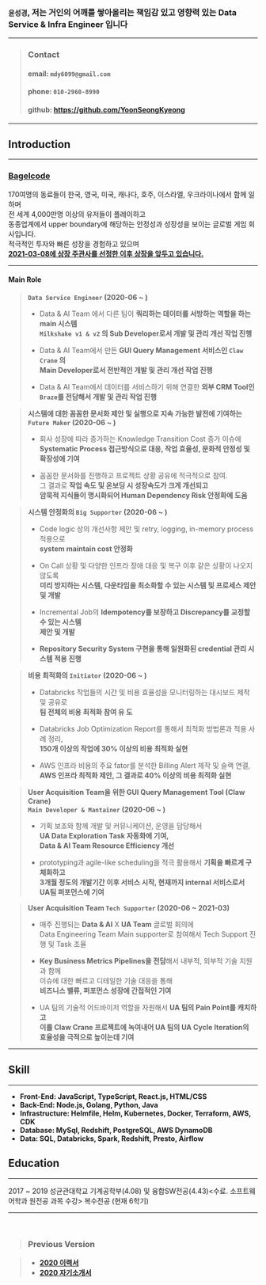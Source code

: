 ### **`윤성경`, 저는 거인의 어깨를 쌓아올리는 책임감 있고 영향력 있는 Data Service & Infra Engineer 입니다**

<hr>

> ### **Contact**
>
> #### email: **`mdy6099@gmail.com`**
>
> #### phone: **`010-2960-8990`**
>
> #### github: **https://github.com/YoonSeongKyeong**

<hr>

## **Introduction**

<hr>

### **[Bagelcode](https://bagelcode.recruiter.co.kr/appsite/company/index)**

170여명의 동료들이 한국, 영국, 미국, 캐나다, 호주, 이스라엘, 우크라이나에서 함께 일하며
<br>
전 세계 4,000만명 이상의 유저들이 플레이하고
<br>
동종업계에서 upper boundary에 해당하는 안정성과 성장성을 보이는 글로벌 게임 회사입니다.
<br>
적극적인 투자와 빠른 성장을 경험하고 있으며
<br>
**[2021-03-08에 상장 주관사를 선정한 이후 상장을 앞두고 있습니다.](https://www.venturesquare.net/824719)**

<hr>

#### **Main Role**

> **`Data Service Engineer` (2020-06 ~ )**
>
> - Data & AI Team 에서 다른 팀이 **쿼리하는 데이터를 서방하는 역할을 하는 main 시스템 <br> `Milkshake v1 & v2` 의 Sub Developer로서 개발 및 관리 개선 작업 진행**
>
> - Data & AI Team에서 만든 **GUI Query Management 서비스인 `Claw Crane` 의 <br> Main Developer로서 전반적인 개발 및 관리 개선 작업 진행**
>
> - Data & AI Team에서 데이터를 서비스하기 위해 연결한 **외부 CRM Tool인 <br> `Braze`를 전담해서 개발 및 관리 작업 진행**

> **시스템에 대한 꼼꼼한 문서화 제안 및 실행으로 지속 가능한 발전에 기여하는 <br> `Future Maker` (2020-06 ~ )**
>
> - 회사 성장에 따라 증가하는 Knowledge Transition Cost 증가 이슈에 <br> **Systematic Process 접근방식으로 대응, 작업 효율성, 문화적 안정성 및 확장성에 기여**
>
> - 꼼꼼한 문서화를 진행하고 프로젝트 상황 공유에 적극적으로 참여. <br> 그 결과로 **작업 속도 및 온보딩 시 성장속도가 크게 개선되고 <br> 암묵적 지식들이 명시화되어 Human Dependency Risk 안정화에 도움**

> **시스템 안정화의 `Big Supporter` (2020-06 ~ )**
>
> - Code logic 상의 개선사항 제안 및 retry, logging, in-memory process 적용으로 <br> **system maintain cost 안정화**
>
> - On Call 상황 및 다양한 인프라 장애 대응 및 복구 이후 같은 상황이 나오지 않도록 <br> **미리 방지하는 시스템, 다운타임을 최소화할 수 있는 시스템 및 프로세스 제안 및 개발**
>
> - Incremental Job의 **Idempotency를 보장하고 Discrepancy를 교정할 수 있는 시스템 <br> 제안 및 개발**
>
> - **Repository Security System 구현을 통해 일원화된 credential 관리 시스템 적용 진행**

> **비용 최적화의 `Initiator` (2020-06 ~ )**
>
> - Databricks 작업들의 시간 및 비용 효율성을 모니터링하는 대시보드 제작 및 공유로 <br> **팀 전체의 비용 최적화 참여 유 도**
>
> - Databricks Job Optimization Report를 통해서 최적화 방법론과 적용 사례 정리, <br> **150개 이상의 작업에 30% 이상의 비용 최적화 실현**
>
> - AWS 인프라 비용의 주요 fator를 분석한 Billing Alert 제작 및 슬랙 연결, <br> **AWS 인프라 최적화 제안, 그 결과로 40% 이상의 비용 최적화 실현**

> **User Acquisition Team을 위한 GUI Query Management Tool (Claw Crane) <br> `Main Developer & Mantainer` (2020-06 ~ )**
>
> - 기획 보조와 함께 개발 및 커뮤니케이션, 운영을 담당해서 <br> **UA Data Exploration Task 자동화에 기여, <br> Data & AI Team Resource Efficiency 개선**
>
> - prototyping과 agile-like scheduling을 적극 활용해서 **기획을 빠르게 구체화하고 <br> 3개월 정도의 개발기간 이후 서비스 시작, 현재까지 internal 서비스로서 <br> UA팀 퍼포먼스에 기여**

> **User Acquisition Team `Tech Supporter` (2020-06 ~ 2021-03)**
>
> - 매주 진행되는 **Data & AI** X **UA Team** 글로벌 회의에 <br> Data Engineering Team Main supporter로 참여해서 Tech Support 진행 및 Task 조율
>
> - **Key Business Metrics Pipelines을 전담**해서 내부적, 외부적 기술 지원과 함께 <br> 이슈에 대한 빠르고 디테일한 기술 대응을 통해 <br> **비즈니스 밸류, 퍼포먼스 성장에 간접적인 기여**
>
> - UA 팀의 기술적 어드바이저 역할을 자원해서 **UA 팀의 Pain Point를 캐치하고 <br> 이를 Claw Crane 프로젝트에 녹여내어 UA 팀의 UA Cycle Iteration의 <br> 효율성을 극적으로 높이는데 기여**

<hr>

## **Skill**

<hr>

- **Front-End: JavaScript, TypeScript, React.js, HTML/CSS**
- **Back-End: Node.js, Golang, Python, Java**
- **Infrastructure: Helmfile, Helm, Kubernetes, Docker, Terraform, AWS, CDK**
- **Database: MySql, Redshift, PostgreSQL, AWS DynamoDB**
- **Data: SQL, Databricks, Spark, Redshift, Presto, Airflow**

## **Education**

<hr>

2017 ~ 2019 성균관대학교 기계공학부(4.08) 및 융합SW전공(4.43)<수료. 소프트웨어학과 원전공 과목 수강> 복수전공 (현재 6학기)

<hr>

<br>

> ### **Previous Version**

> - **[2020 이력서](./docs/윤성경_이력서_2020.pdf)**
> - **[2020 자기소개서](./docs/윤성경_자기소개서_2020.pdf)**
